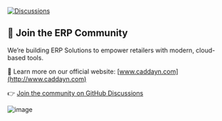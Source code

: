 [![Discussions](https://img.shields.io/github/discussions/Retail-Facts/erp-solutions?style=for-the-badge)](https://github.com/Retail-Facts/erp-solutions/discussions)

## 💬 Join the ERP Community

We’re building ERP Solutions to empower retailers with modern, cloud-based tools.

🔗 Learn more on our official website: [www.caddayn.com](http://www.caddayn.com)

👉 [Join the community on GitHub Discussions](https://github.com/Retail-Facts/erp-solutions/discussions)


![image](https://github.com/user-attachments/assets/df071bef-c388-4ff1-9916-f63ef936c6d3)
